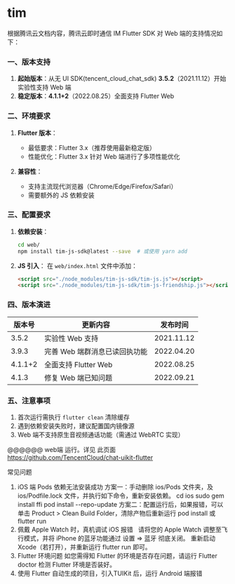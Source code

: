 # tim


根据腾讯云文档内容，腾讯云即时通信 IM Flutter SDK 对 Web 端的支持情况如下：

### 一、版本支持
1. **起始版本**：从无 UI SDK(tencent_cloud_chat_sdk) **3.5.2**（2021.11.12）开始实验性支持 Web 端
2. **稳定版本**：**4.1.1+2**（2022.08.25）全面支持 Flutter Web

### 二、环境要求
1. **Flutter 版本**：
    - 最低要求：Flutter 3.x（推荐使用最新稳定版）
    - 性能优化：Flutter 3.x 针对 Web 端进行了多项性能优化

2. **兼容性**：
    - 支持主流现代浏览器（Chrome/Edge/Firefox/Safari）
    - 需要额外的 JS 依赖安装

### 三、配置要求
1. **依赖安装**：
   ```bash
   cd web/
   npm install tim-js-sdk@latest --save  # 或使用 yarn add
   ```

2. **JS 引入**：
   在 `web/index.html` 文件中添加：
   ```html
   <script src="./node_modules/tim-js-sdk/tim-js.js"></script>
   <script src="./node_modules/tim-js-sdk/tim-js-friendship.js"></script>
   ```

### 四、版本演进
| 版本号 | 更新内容 | 发布时间 |
|--------|---------|---------|
| 3.5.2 | 实验性 Web 支持 | 2021.11.12 |
| 3.9.3 | 完善 Web 端群消息已读回执功能 | 2022.04.20 |
| 4.1.1+2 | 全面支持 Flutter Web | 2022.08.25 |
| 4.1.3 | 修复 Web 端已知问题 | 2022.09.21 |

### 五、注意事项
1. 首次运行需执行 `flutter clean` 清除缓存
2. 遇到依赖安装失败时，建议配置国内镜像源
3. Web 端不支持原生音视频通话功能（需通过 WebRTC 实现）


@@@@@@
web端 运行。详见 此页面
https://github.com/TencentCloud/chat-uikit-flutter


常见问题
1. iOS 端 Pods 依赖无法安装成功
   方案一：手动删除 ios/Pods 文件夹，及 ios/Podfile.lock 文件，并执行如下命令，重新安装依赖。
   cd ios
   sudo gem install ffi
   pod install --repo-update
   方案二：配置运行后，如果报错，可以单击 Product > Clean Build Folder，清除产物后重新运行 pod install 或 flutter run
   ﻿
   ﻿﻿
2. 佩戴 Apple Watch 时，真机调试 iOS 报错
   ﻿
   ﻿﻿
   请将您的 Apple Watch 调整至飞行模式，并将 iPhone 的蓝牙功能通过 设置 => 蓝牙 彻底关闭。
   重新启动 Xcode（若打开），并重新运行 flutter run 即可。
3. Flutter 环境问题
   如您需得知 Flutter 的环境是否存在问题，请运行 Flutter doctor 检测 Flutter 环境是否装好。
4. 使用 Flutter 自动生成的项目，引入TUIKit 后，运行 Android 端报错